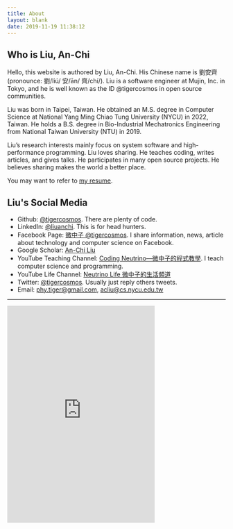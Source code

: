 ```yaml
---
title: About
layout: blank
date: 2019-11-19 11:38:12
---
```


## Who is Liu, An-Chi

Hello, this website is authored by Liu, An-Chi. His Chinese name is 劉安齊 (pronounce: 劉/liú/ 安/ān/ 齊/chí/). Liu is a software engineer at Mujin, Inc. in Tokyo, and he is well known as the ID @tigercosmos in open source communities.

Liu was born in Taipei, Taiwan. He obtained an M.S. degree in Computer Science at National Yang Ming Chiao Tung University (NYCU) in 2022, Taiwan. He holds a B.S. degree in Bio-Industrial Mechatronics Engineering from National Taiwan University (NTU) in 2019.

Liu’s research interests mainly focus on system software and high-performance programming. Liu loves sharing. He teaches coding, writes articles, and gives talks. He participates in many open source projects. He believes sharing makes the world a better place.

You may want to refer to [my resume](https://github.com/tigercosmos/resume/raw/master/resume.pdf).

## Liu's Social Media

- Github: [@tigercosmos](https://github.com/tigercosmos).
  There are plenty of code.
- LinkedIn: [@liuanchi](https://www.linkedin.com/in/liuanchi/).
  This is for head hunters.
- Facebook Page: [微中子 @tigercosmos](https://www.facebook.com/CodingNeutrino/).
  I share information, news, article about technology and computer science on Facebook.
- Google Scholar: [An-Chi Liu](https://scholar.google.com/citations?hl=en&user=i06mZ0sAAAAJ&view_op=list_works)
- YouTube Teaching Channel: [Coding Neutrino—微中子的程式教學](https://www.youtube.com/channel/UCe_3sYrCsZyo9WAGd0s6vRQ).
  I teach computer science and programming.
- YouTube Life Channel: [Neutrino Life 微中子的生活頻道](https://www.youtube.com/channel/UCAcBvq5pQvy7RXkFq5a9LGA)
- Twitter: [@tigercosmos](https://twitter.com/tigercosmos).
  Usually just reply others tweets.
- Email: phy.tiger@gmail.com, acliu@cs.nycu.edu.tw

---

<iframe
  allowtransparency="true" frameborder="0" height="500" scrolling="no"
  src="https://www.facebook.com/plugins/page.php?href=https%3A%2F%2Fwww.facebook.com%2FCodingNeutrino%2F&amp;tabs=timeline&amp;width=340&amp;height=500&amp;small_header=false&amp;adapt_container_width=true&amp;hide_cover=false&amp;show_facepile=true&amp;appId=577288832614270"
  style="border: none; overflow: hidden;" width="340"></iframe>
